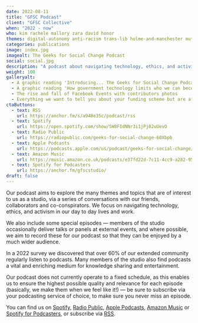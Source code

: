 ```yaml
---
date: 2022-08-11
title: "GFSC Podcast"
client: "GFSC Collective"
when: "2022 - now"
who: kim rachele mallory zara david honor
themes: digital-autonomy anti-racism trans-lib hulme-and-manchester mutual-aid
categories: publications
image: index.jpg
imagealt: The Geeks for Social Change Podcast
social: social.jpg
description: "A podcast about navigating technology, ethics, and activism in our day to day lives and work, created with our friends, collaborators and co-conspirators."
weight: 100
galleryalt:
  - A graphic reading 'Introducing... The Geeks for Social Change Podcast' with faces of podcast contributors beneath
  - A graphic reading 'How government technology limits who we can become' with faces of contributors beneath it
  - The rise and fall of Facebook Events with contributors photos
  - Everything we want to tell you about your funding scheme but are afraid to tell you with contributors photos
ctaButtons:
  - text: RSS 
    url: https://anchor.fm/s/a948e35c/podcast/rss
  - text: Spotify
    url: https://open.spotify.com/show/5W8FIdNNr3i1jPj02uUevO
  - text: Radio Public 
    url: https://radiopublic.com/geeks-for-social-change-60Xbpb
  - text: Apple Podcasts 
    url: https://podcasts.apple.com/us/podcast/geeks-for-social-change/id1639344512
  - text: Amazon Music
    url: https://music.amazon.co.uk/podcasts/e37fd22d-7c11-4cc9-a282-951cc205733c/geeks-for-social-change
  - text: Spotify for Podcasters
    url: https://anchor.fm/gfscstudio/
draft: false
---
```

Our podcast aims to explore the many themes and topics that are of interest to us as a studio, via a series of conversations with our friends, collaborators and co-conspirators. We focus on navigating technology, ethics, and activism in our day to day lives and work.

We also include some special episodes — members of the studio occasionally deliver talks or panels at external events, and where possible, we aim to record these for our podcast so that they can be enjoyed by a much wider audience. 

In a 2022 survey we discovered that over 60% of our extended community regularly listen to podcasts. Many members of the studio also find podcasts a vital and enriching medium for knowledge sharing and entertainment. 

Our podcast does not currently operate to a fixed schedule, as this enables us to ensure the highest possible quality and relevance for each episode (basically, we make them when we feel like it!) — be sure to subscribe via your podcasting service of choice, to make sure you never miss an episode.

You can find us on [Spotify](https://open.spotify.com/show/5W8FIdNNr3i1jPj02uUevO), [Radio Public](https://radiopublic.com/geeks-for-social-change-60Xbpb), [Apple Podcasts](https://podcasts.apple.com/us/podcast/geeks-for-social-change/id1639344512), [Amazon Music](https://music.amazon.co.uk/podcasts/e37fd22d-7c11-4cc9-a282-951cc205733c/geeks-for-social-change) or [Spotify for Podcasters](https://anchor.fm/gfscstudio/), or subscribe via [RSS](https://anchor.fm/s/a948e35c/podcast/rss).